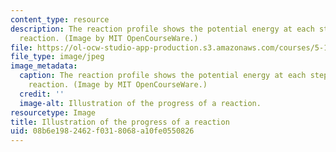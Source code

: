 ```yaml
---
content_type: resource
description: The reaction profile shows the potential energy at each step of a chemical
  reaction. (Image by MIT OpenCourseWare.)
file: https://ol-ocw-studio-app-production.s3.amazonaws.com/courses/5-111-principles-of-chemical-science-fall-2008/08b6e1982462f0318068a10fe0550826_5-111f08.jpg
file_type: image/jpeg
image_metadata:
  caption: The reaction profile shows the potential energy at each step of a chemical
    reaction. (Image by MIT OpenCourseWare.)
  credit: ''
  image-alt: Illustration of the progress of a reaction.
resourcetype: Image
title: Illustration of the progress of a reaction
uid: 08b6e198-2462-f031-8068-a10fe0550826
---
```

